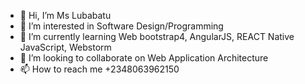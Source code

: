 - 👋 Hi, I’m Ms Lubabatu
- 👀 I’m interested in Software Design/Programming
- 🌱 I’m currently learning Web bootstrap4, AngularJS, REACT Native JavaScript, Webstorm
- 💞️ I’m looking to collaborate on Web Application Architecture
- 📫 How to reach me +2348063962150

<!---
lubasad/lubasad is a ✨ special ✨ repository because its `README.md` (this file) appears on your GitHub profile.
You can click the Preview link to take a look at your changes.
--->
